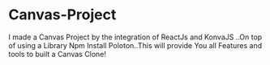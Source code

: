 # Canvas-Project
I made a Canvas Project by the integration of ReactJs and KonvaJS ..On top of using a Library Npm Install Poloton..This will provide You all Features and tools to built a Canvas Clone!
